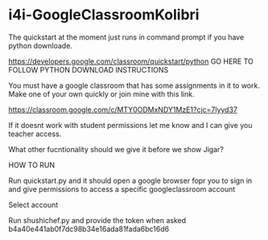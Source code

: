 # i4i-GoogleClassroomKolibri


The quickstart at the moment just runs in command prompt if you have python downloade.

https://developers.google.com/classroom/quickstart/python    GO HERE TO FOLLOW PYTHON DOWNLOAD INSTRUCTIONS


You must have a google classroom that has some assignments in it to work. Make one of your own quickly or join mine with this link.

https://classroom.google.com/c/MTY0ODMxNDY1MzE1?cjc=7lyyd37


If it doesnt work with student permissions let me know and I can give you teacher access.

What other fucntionality should we give it before we show Jigar?



HOW TO RUN

Run quickstart.py and it should open a google browser fopr you to sign in and give permissions to access a specific googleclassroom account

Select account

Run shushichef.py and provide the token when asked b4a40e441ab0f7dc98b34e16ada81fada6bc16d6
